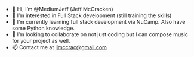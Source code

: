 - 👋 Hi, I’m @MediumJeff (Jeff McCracken)
- 👀 I’m interested in Full Stack development (still training the skills)
- 🌱 I’m currently learning full stack development via NuCamp. Also have some Python knowledge.
- 💞️ I’m looking to collaborate on not just coding but I can compose music for your project as well.
- 📫 Contact me at jjmccrac@gmail.com



